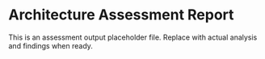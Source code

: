 # Architecture Assessment Report

This is an assessment output placeholder file. Replace with actual analysis and findings when ready.
